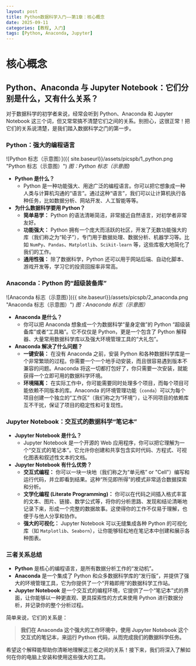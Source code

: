 ```yaml
---
layout: post
title: Python数据科学入门——第1章：核心概念
date: 2025-09-11
categories: [教程, 入门]
tags: [Python, Anaconda, Jupyter]
---
```


# 核心概念

## Python、Anaconda 与 Jupyter Notebook：它们分别是什么，又有什么关系？

对于数据科学的初学者来说，经常会听到 Python、Anaconda 和 Jupyter Notebook 这三个词，但又常常搞不清楚它们之间的关系。别担心，这很正常！把它们的关系说清楚，是我们踏入数据科学之门的第一步。

<!-- readmore -->

### Python：强大的编程语言

![Python 标志（示意图）]({{ site.baseurl}}/assets/picspb/1_python.png "Python 标志（示意图）")
*图：Python 标志（示意图)*

*   **Python 是什么？**
    *   Python 是一种功能强大、用途广泛的编程语言。你可以把它想象成一种人类与计算机沟通的“语言”。通过这种“语言”，我们可以让计算机执行各种任务，比如数据分析、网站开发、人工智能等等。
*   **为什么数据科学要用 Python？**
    *   **简单易学：** Python 的语法清晰简洁，非常接近自然语言，对初学者非常友好。
    *   **功能强大：** Python 拥有一个庞大而活跃的社区，开发了无数功能强大的库（我们称之为“轮子”），专门用于数据处理、数据分析、机器学习等。比如 `NumPy`、`Pandas`、`Matplotlib`、`Scikit-learn` 等，这些库极大地简化了我们的工作。
    *   **通用性强：** 除了数据科学，Python 还可以用于网站后端、自动化脚本、游戏开发等，学习它的投资回报率非常高。

### Anaconda：Python 的“超级装备库”

![Anaconda 标志（示意图）]({{ site.baseurl}}/assets/picspb/2_anaconda.png "Anaconda 标志（示意图）")
*图：Anaconda 标志（示意图）*

*   **Anaconda 是什么？**
    *   你可以把 Anaconda 想象成一个为数据科学“量身定做”的 Python “超级装备库”或者“工具箱”。它不仅仅是 Python，更是一个包含了 Python 解释器、大量常用数据科学库以及强大环境管理工具的“大礼包”。
*   **Anaconda 解决了什么问题？**
    *   **一键安装：** 在没有 Anaconda 之前，安装 Python 和各种数据科学库是一个非常繁琐的过程。你需要一个一个地手动安装，而且很容易遇到版本不兼容的问题。Anaconda 将这一切都打包好了，你只需要一次安装，就能获得一个立即可用的数据科学环境。
    *   **环境隔离：** 在实际工作中，你可能需要同时处理多个项目，而每个项目可能依赖不同版本的库。Anaconda 的环境管理功能（`conda`）可以为每个项目创建一个独立的“工作区”（我们称之为“环境”），让不同项目的依赖库互不干扰，保证了项目的稳定性和可复现性。

### Jupyter Notebook：交互式的数据科学“笔记本”

*   **Jupyter Notebook 是什么？**
    *   Jupyter Notebook 是一个开源的 Web 应用程序，你可以把它理解为一个“交互式的笔记本”。它允许你创建和共享包含实时代码、方程式、可视化图表和叙述性文本的文档。
*   **Jupyter Notebook 有什么优势？**
    *   **交互式编程：** 你可以一块一块地（我们称之为“单元格” or "Cell"）编写和运行代码，并立即看到结果。这种“所见即所得”的模式非常适合数据探索和分析。
    *   **文学化编程 (Literate Programming)：** 你可以在代码之间插入格式丰富的文本、图片、链接、数学公式等，将你的分析思路、发现和结论清晰地记录下来，形成一个完整的数据故事。这使得你的工作不仅易于理解，也便于与他人分享和协作。
    *   **强大的可视化：** Jupyter Notebook 可以无缝集成各种 Python 的可视化库（如 `Matplotlib`、`Seaborn`），让你能够轻松地在笔记本中创建和展示各种图表。

### 三者关系总结

*   **Python** 是核心的编程语言，是所有数据分析工作的“发动机”。
*   **Anaconda** 是一个集成了 Python 和众多数据科学库的“发行版”，并提供了强大的环境管理工具，它为你提供了一个“开箱即用”的数据科学工作站。
*   **Jupyter Notebook** 是一个交互式的编程环境，它提供了一个“笔记本”式的界面，让你能够以一种更直观、更具探索性的方式来使用 Python 进行数据分析，并记录你的整个分析过程。

简单来说，它们的关系是：

> **我们在 Anaconda 这个强大的工作环境中，使用 Jupyter Notebook 这个交互式的笔记本，来运行 Python 代码，从而完成我们的数据科学任务。**

希望这个解释能帮助你清晰地理解这三者之间的关系！接下来，我们将深入了解如何在你的电脑上安装和使用这些强大的工具。